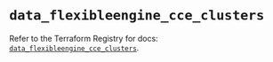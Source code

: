 # `data_flexibleengine_cce_clusters`

Refer to the Terraform Registry for docs: [`data_flexibleengine_cce_clusters`](https://registry.terraform.io/providers/flexibleenginecloud/flexibleengine/1.46.0/docs/data-sources/cce_clusters).
